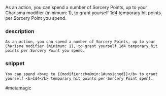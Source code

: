 As an action, you can spend a number of Sorcery Points, up to your Charisma modifier (minimum: 1), to grant yourself 1d4 temporary hit points per Sorcery Point you spend.
### description
```
As an action, you can spend a number of Sorcery Points, up to your Charisma modifier (minimum: 1), to grant yourself 1d4 temporary hit points per Sorcery Point you spend.
```

### snippet
```
You can spend <b>up to {{modifier:cha@min:1#unsigned}}</b> to grant yourself <b>1d4</b> temporary hit points per Sorcery Point spent.
```

#metamagic
